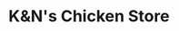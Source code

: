 ---
title: "K&N's Chicken Store"
url: /karachi/kandns-chicken-store-professor-ghafoor-ahmed-road/
shop: shop
---